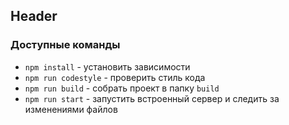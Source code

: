 ## Header

### Доступные команды

-   `npm install` - установить зависимости
-   `npm run codestyle` - проверить стиль кода
-   `npm run build` - собрать проект в папку `build`
-   `npm run start` - запустить встроенный сервер и следить за изменениями файлов
